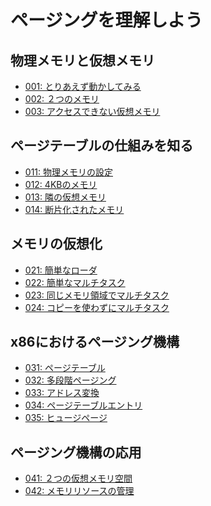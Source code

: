 ページングを理解しよう
=====================================

物理メモリと仮想メモリ
---------------------------------
* [001: とりあえず動かしてみる](001.md)
* [002: ２つのメモリ](002.md)
* [003: アクセスできない仮想メモリ](003.md)

ページテーブルの仕組みを知る
---------------------------------
* [011: 物理メモリの設定](011.md)
* [012: 4KBのメモリ](012.md)
* [013: 隣の仮想メモリ](013.md)
* [014: 断片化されたメモリ](014.md)

メモリの仮想化
---------------------------------
* [021: 簡単なローダ](021.md)
* [022: 簡単なマルチタスク](022.md)
* [023: 同じメモリ領域でマルチタスク](023.md)
* [024: コピーを使わずにマルチタスク](024.md)
<!-- 025: 性能評価 -->

x86におけるページング機構
---------------------------------
* [031: ページテーブル](031.md)
* [032: 多段階ページング](032.md)
* [033: アドレス変換](033.md)
* [034: ページテーブルエントリ](034.md)
* [035: ヒュージページ](035.md)

ページング機構の応用
---------------------------------
* [041: ２つの仮想メモリ空間](041.md)
* [042: メモリリソースの管理](042.md)

<!-- 普通のページをヒュージページに変換 -->
<!-- スタック上書きを検出 -->
<!-- フォルトとCoW -->
<!-- TLBの話、CR3レジスタ上書きコスト -->